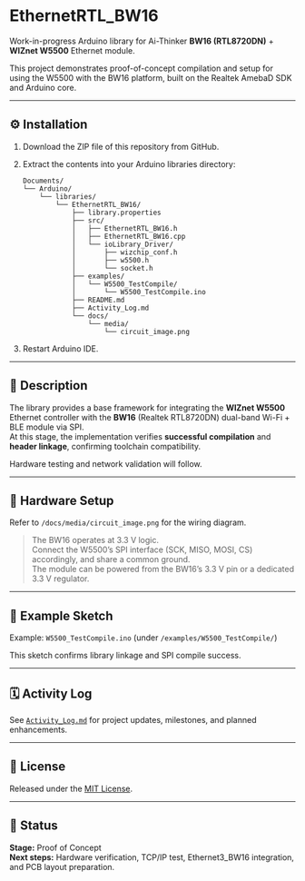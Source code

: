 # EthernetRTL_BW16

Work-in-progress Arduino library for Ai-Thinker **BW16 (RTL8720DN)** + **WIZnet W5500** Ethernet module.

This project demonstrates proof-of-concept compilation and setup for using the W5500 with the BW16 platform, built on the Realtek AmebaD SDK and Arduino core.

---

## ⚙️ Installation

1. Download the ZIP file of this repository from GitHub.
2. Extract the contents into your Arduino libraries directory:
   ```
   Documents/
   └── Arduino/
       └── libraries/
           └── EthernetRTL_BW16/
               ├── library.properties
               ├── src/
               │   ├── EthernetRTL_BW16.h
               │   ├── EthernetRTL_BW16.cpp
               │   └── ioLibrary_Driver/
               │       ├── wizchip_conf.h
               │       ├── w5500.h
               │       └── socket.h
               ├── examples/
               │   └── W5500_TestCompile/
               │       └── W5500_TestCompile.ino
               ├── README.md
               ├── Activity_Log.md
               └── docs/
                   └── media/
                       └── circuit_image.png
   ```

3. Restart Arduino IDE.

---

## 🧠 Description

The library provides a base framework for integrating the **WIZnet W5500** Ethernet controller with the **BW16** (Realtek RTL8720DN) dual-band Wi-Fi + BLE module via SPI.  
At this stage, the implementation verifies **successful compilation** and **header linkage**, confirming toolchain compatibility.

Hardware testing and network validation will follow.

---

## 🔌 Hardware Setup

Refer to `/docs/media/circuit_image.png` for the wiring diagram.

> The BW16 operates at 3.3 V logic.  
> Connect the W5500’s SPI interface (SCK, MISO, MOSI, CS) accordingly, and share a common ground.  
> The module can be powered from the BW16’s 3.3 V pin or a dedicated 3.3 V regulator.

---

## 🧩 Example Sketch

Example: `W5500_TestCompile.ino` (under `/examples/W5500_TestCompile/`)

This sketch confirms library linkage and SPI compile success.

---

## 🗓️ Activity Log

See [`Activity_Log.md`](Activity_Log.md) for project updates, milestones, and planned enhancements.

---

## 📄 License

Released under the [MIT License](LICENSE).

---

## 🚀 Status

**Stage:** Proof of Concept  
**Next steps:** Hardware verification, TCP/IP test, Ethernet3_BW16 integration, and PCB layout preparation.
